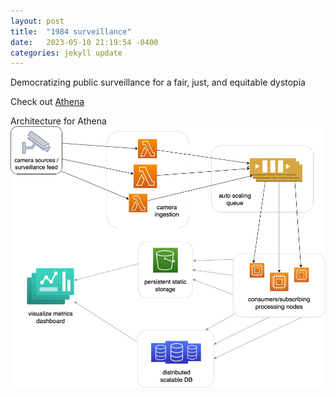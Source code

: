 ```yaml
---
layout: post
title:  "1984 surveillance"
date:   2023-05-10 21:19:54 -0400
categories: jekyll update
---
```


Democratizing public surveillance for a fair, just, and equitable dystopia

Check out [Athena]

Architecture for Athena
![alt_text](/assets/images/architecture.png "image_tooltip")


[jekyll-docs]: https://jekyllrb.com/docs/home
[jekyll-gh]:   https://github.com/jekyll/jekyll
[jekyll-talk]: https://talk.jekyllrb.com/
[athena]: http://ec2-54-175-189-69.compute-1.amazonaws.com/